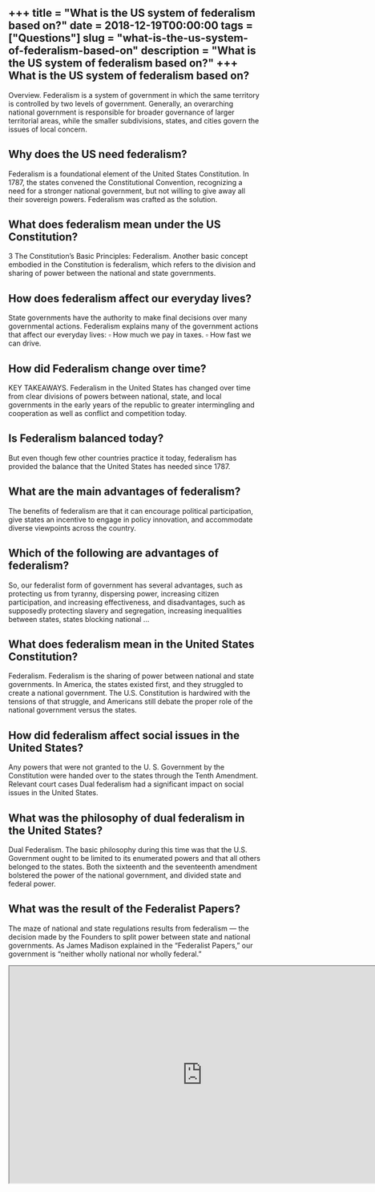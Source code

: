 +++
title = "What is the US system of federalism based on?"
date = 2018-12-19T00:00:00
tags = ["Questions"]
slug = "what-is-the-us-system-of-federalism-based-on"
description = "What is the US system of federalism based on?"
+++
What is the US system of federalism based on?
---------------------------------------------

Overview. Federalism is a system of government in which the same territory is controlled by two levels of government. Generally, an overarching national government is responsible for broader governance of larger territorial areas, while the smaller subdivisions, states, and cities govern the issues of local concern.

Why does the US need federalism?
--------------------------------

Federalism is a foundational element of the United States Constitution. In 1787, the states convened the Constitutional Convention, recognizing a need for a stronger national government, but not willing to give away all their sovereign powers. Federalism was crafted as the solution.

What does federalism mean under the US Constitution?
----------------------------------------------------

3 The Constitution’s Basic Principles: Federalism. Another basic concept embodied in the Constitution is federalism, which refers to the division and sharing of power between the national and state governments.

How does federalism affect our everyday lives?
----------------------------------------------

State governments have the authority to make final decisions over many governmental actions. Federalism explains many of the government actions that affect our everyday lives: ▫ How much we pay in taxes. ▫ How fast we can drive.

How did Federalism change over time?
------------------------------------

KEY TAKEAWAYS. Federalism in the United States has changed over time from clear divisions of powers between national, state, and local governments in the early years of the republic to greater intermingling and cooperation as well as conflict and competition today.

Is Federalism balanced today?
-----------------------------

But even though few other countries practice it today, federalism has provided the balance that the United States has needed since 1787.

What are the main advantages of federalism?
-------------------------------------------

The benefits of federalism are that it can encourage political participation, give states an incentive to engage in policy innovation, and accommodate diverse viewpoints across the country.

Which of the following are advantages of federalism?
----------------------------------------------------

So, our federalist form of government has several advantages, such as protecting us from tyranny, dispersing power, increasing citizen participation, and increasing effectiveness, and disadvantages, such as supposedly protecting slavery and segregation, increasing inequalities between states, states blocking national …

What does federalism mean in the United States Constitution?
------------------------------------------------------------

Federalism. Federalism is the sharing of power between national and state governments. In America, the states existed first, and they struggled to create a national government. The U.S. Constitution is hardwired with the tensions of that struggle, and Americans still debate the proper role of the national government versus the states.

How did federalism affect social issues in the United States?
-------------------------------------------------------------

Any powers that were not granted to the U. S. Government by the Constitution were handed over to the states through the Tenth Amendment. Relevant court cases Dual federalism had a significant impact on social issues in the United States.

What was the philosophy of dual federalism in the United States?
----------------------------------------------------------------

Dual Federalism. The basic philosophy during this time was that the U.S. Government ought to be limited to its enumerated powers and that all others belonged to the states. Both the sixteenth and the seventeenth amendment bolstered the power of the national government, and divided state and federal power.

What was the result of the Federalist Papers?
---------------------------------------------

The maze of national and state regulations results from federalism — the decision made by the Founders to split power between state and national governments. As James Madison explained in the “Federalist Papers,” our government is “neither wholly national nor wholly federal.”

<iframe allow="accelerometer; autoplay; clipboard-write; encrypted-media; gyroscope; picture-in-picture" allowfullscreen="" class="__youtube_prefs__  epyt-is-override  no-lazyload" data-no-lazy="1" data-origheight="433" data-origwidth="770" data-skipgform_ajax_framebjll="" height="433" id="_ytid_43067" loading="lazy" src="https://www.youtube.com/embed/y6tljCXVSdc?enablejsapi=1&autoplay=0&cc_load_policy=0&cc_lang_pref=&iv_load_policy=1&loop=0&modestbranding=0&rel=1&fs=1&playsinline=0&autohide=2&theme=dark&color=red&controls=1&" title="YouTube player" width="770"></iframe>